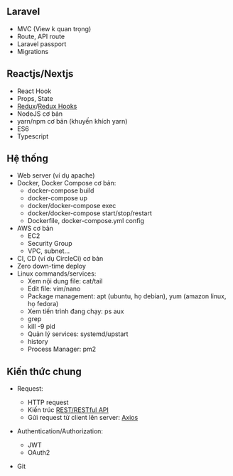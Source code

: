 ## Laravel
- MVC (View k quan trọng)
- Route, API route
- Laravel passport
- Migrations

## Reactjs/Nextjs
- React Hook
- Props, State
- [Redux]( https://viblo.asia/p/redux-cho-nguoi-moi-bat-dau-part-1-introduction-ZjleaBBZkqJ)/[Redux Hooks](https://techmaster.vn/posts/36390/react-redux-hooks-useselector-va-usedispatch-nguoi-ke-nhiem-thay-doi-moi-thu-phuc-tap-cua-dan-anh-connect)
- NodeJS cơ bản
- yarn/npm cơ bản (khuyến khích yarn)
- ES6
- Typescript

## Hệ thống
  - Web server (ví dụ apache)
  - Docker, Docker Compose cơ bản:
    - docker-compose build
    - docker-compose up
    - docker/docker-compose exec
    - docker/docker-compose start/stop/restart
    - Dockerfile, docker-compose.yml config
  - AWS cơ bản
    - EC2
    - Security Group
    - VPC, subnet...
  - CI, CD (ví dụ CircleCi) cơ bản
  - Zero down-time deploy
  - Linux commands/services:
    - Xem nội dung file: cat/tail
    - Edit file: vim/nano
    - Package management: apt (ubuntu, họ debian), yum (amazon linux, họ fedora)
    - Xem tiến trình đang chạy: ps aux
    - grep
    - kill -9 pid
    - Quản lý services: systemd/upstart
    - history
    - Process Manager: pm2

 
## Kiến thức chung
- Request:
  - HTTP request
  - Kiến trúc [REST/RESTful API](https://topdev.vn/blog/restful-api-la-gi/)
  - Gửi request từ client lên server: [Axios](https://viblo.asia/p/gioi-thieu-ve-axios-mot-http-client-dua-tren-promise-cua-javascript-maGK7MeOlj2)

- Authentication/Authorization:
    - JWT
    - OAuth2
- Git
